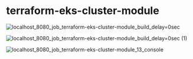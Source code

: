 # terraform-eks-cluster-module


![localhost_8080_job_terraform-eks-cluster-module_build_delay=0sec](https://user-images.githubusercontent.com/50985434/235289619-08c36e07-aeb8-4ab9-a643-2e8ab7e6fec4.png)

![localhost_8080_job_terraform-eks-cluster-module_build_delay=0sec (1)](https://user-images.githubusercontent.com/50985434/235291532-4ea19a20-92da-4ffc-b452-f5417f1198c2.png)

![localhost_8080_job_terraform-eks-cluster-module_13_console](https://user-images.githubusercontent.com/50985434/235291500-3d2607b4-66ea-4ec5-8b89-6f03504cd5a9.png)



